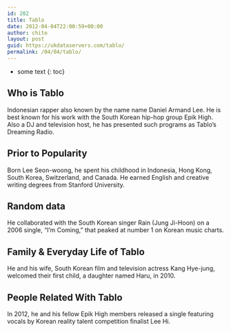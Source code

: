 ```yaml
---
id: 202
title: Tablo
date: 2012-04-04T22:00:59+00:00
author: chito
layout: post
guid: https://ukdataservers.com/tablo/
permalink: /04/04/tablo/
---
```


* some text
{: toc}


## Who is  Tablo
                  
                  
                  
Indonesian rapper also known by the name name Daniel Armand Lee. He is best known for his work with the South Korean hip-hop group Epik High. Also a DJ and television host, he has presented such programs as Tablo&#8217;s Dreaming Radio.
                  
                
                
                
## Prior to Popularity 
                  
                  
                  
Born Lee Seon-woong, he spent his childhood in Indonesia, Hong Kong, South Korea, Switzerland, and Canada. He earned English and creative writing degrees from Stanford University.
                  
                
                
                
## Random data 
                  
                  
                  
He collaborated with the South Korean singer Rain (Jung Ji-Hoon) on a 2006 single, &#8220;I&#8217;m Coming,&#8221; that peaked at number 1 on Korean music charts.
                  
                
                
                
## Family & Everyday Life of Tablo
                  
                  
                  
He and his wife, South Korean film and television actress Kang Hye-jung, welcomed their first child, a daughter named Haru, in 2010.
                  
                
                
                
## People Related With  Tablo
                  
                  
                  
In 2012, he and his fellow Epik High members released a single featuring vocals by Korean reality talent competition finalist Lee Hi.
                  
                
              
            
          
          
          
    
    
  
